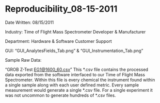 # Reproducibility_08-15-2011

Date Written: 08/15/2011

Industry: Time of Flight Mass Spectrometer Developer & Manufacturer

Department: Hardware & Software Customer Support

GUI: “GUI_AnalytesFields_Tab.png” & “GUI_Instrumentation_Tab.png”

Sample Raw Data:

“GROB Z-Test EG1@1600_60.csv” This *.csv file contains the processed data exported from the software interfaced to our Time of Flight Mass Spectrometer.  Within this file is every chemical the instrument found within a single sample along with each user defined metric.  Every sample measurement would generate a single *.csv file.  For a single experiment it was not uncommon to generate hundreds of *.csv files.


